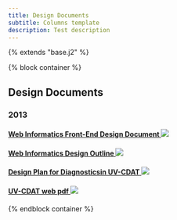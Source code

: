 ```yaml
---
title: Design Documents
subtitle: Columns template
description: Test description
---
```


{% extends "base.j2" %}

{% block container %}

## Design Documents

### 2013

#### <a target="_blank" href="https://docs.google.com/document/d/1Li33s5hwRE20R0MYH6VRLTp3_Aly7nk4clOSNW0gEKw/edit?pli=1">Web Informatics Front-End Design Document <img src="media/images/icon_external_site.gif"></a>
#### <a target="_blank" href="https://docs.google.com/document/d/1bIAwWElAeennqikGUjcZ_BLKV8VaqXsA4ISG5284hsk/edit?pli=1">Web Informatics Design Outline <img src="media/images/icon_external_site.gif"></a>
#### <a target="_blank" href="https://docs.google.com/a/iastate.edu/document/d/1g0ZZnoJsuhCeqtgOBNm-wcC0Db8oMuU56fJHE2Kumrg/edit#heading=h.le7l7bihou8">Design Plan for Diagnosticsin UV-CDAT <img src="media/images/icon_external_site.gif"></a>
#### <a target="_blank" href="https://docs.google.com/file/d/0B7wntV0jIObsYU0weUEwclg1eVk/edit?usp=sharing&pli=1">UV-CDAT web pdf <img src="media/images/icon_external_site.gif"></a>


{% endblock container %}

